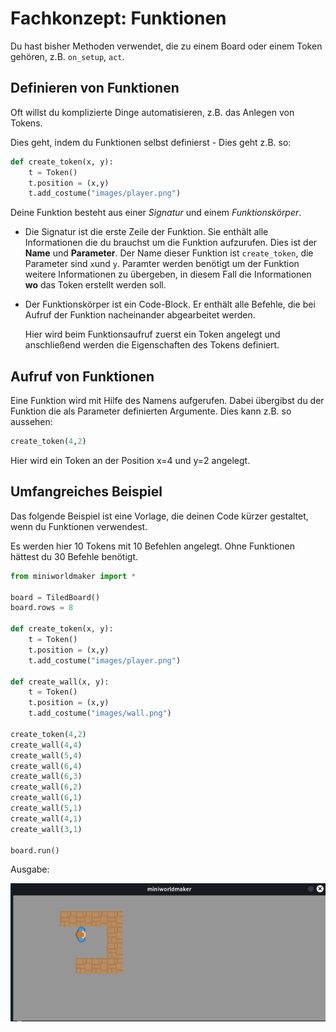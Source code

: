 # Fachkonzept: Funktionen

Du hast bisher Methoden verwendet, die zu einem Board oder einem Token gehören, z.B. ``on_setup``, ``act``.

## Definieren von Funktionen

Oft willst du komplizierte Dinge automatisieren, z.B. das Anlegen von Tokens. 

Dies geht, indem du Funktionen selbst definierst - Dies geht z.B. so:

```python
def create_token(x, y):
    t = Token()
    t.position = (x,y)
    t.add_costume("images/player.png")
```

Deine Funktion besteht aus einer *Signatur* und einem *Funktionskörper*.

* Die Signatur ist die erste Zeile der Funktion. Sie enthält alle Informationen
  die du brauchst um die Funktion aufzurufen. Dies ist der **Name** und **Parameter**.
  Der Name dieser Funktion ist `create_token`, die Parameter sind `x`und `y`. 
  Paramter werden benötigt um der Funktion weitere Informationen zu übergeben, in diesem Fall
  die Informationen **wo** das Token erstellt werden soll.

* Der Funktionskörper ist ein Code-Block. Er enthält alle Befehle, die bei Aufruf der Funktion 
  nacheinander abgearbeitet werden.
  
  Hier wird beim Funktionsaufruf zuerst ein Token angelegt und anschließend 
  werden die Eigenschaften des Tokens definiert.

## Aufruf von Funktionen

Eine Funktion wird mit Hilfe des Namens aufgerufen. Dabei übergibst du der Funktion die als Parameter definierten Argumente. 
Dies kann z.B. so aussehen:

```python
create_token(4,2)
```

Hier wird ein Token an der Position x=4 und y=2 angelegt.

## Umfangreiches Beispiel

Das folgende Beispiel ist eine Vorlage, die deinen Code kürzer gestaltet, wenn du Funktionen verwendest. 

Es werden hier 10 Tokens mit 10 Befehlen angelegt. Ohne Funktionen hättest du 30 Befehle benötigt.

```python
from miniworldmaker import *

board = TiledBoard()
board.rows = 8

def create_token(x, y):
    t = Token()
    t.position = (x,y)
    t.add_costume("images/player.png")

def create_wall(x, y):
    t = Token()
    t.position = (x,y)
    t.add_costume("images/wall.png")
    
create_token(4,2)
create_wall(4,4)
create_wall(5,4)
create_wall(6,4)
create_wall(6,3)
create_wall(6,2)
create_wall(6,1)
create_wall(5,1)
create_wall(4,1)
create_wall(3,1)

board.run()
```

Ausgabe: 

![walls](../_images/walls.png)